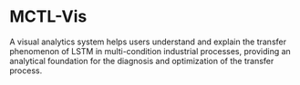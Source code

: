 # MCTL-Vis
A visual analytics system helps users understand and explain the transfer phenomenon of LSTM in multi-condition industrial processes, providing an analytical foundation for the diagnosis and optimization of the transfer process.
